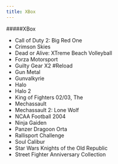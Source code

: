 ```yaml
---
title: XBox
---
```


#####XBox

* Call of Duty 2: Big Red One
* Crimson Skies
* Dead or Alive: XTreme Beach Volleyball
* Forza Motorsport
* Guilty Gear X2 #Reload
* Gun Metal
* Gunvalkyrie
* Halo
* Halo 2
* King of Fighters 02/03, The
* Mechassault
* Mechassault 2: Lone Wolf
* NCAA Football 2004
* Ninja Gaiden
* Panzer Dragoon Orta
* Rallisport Challenge
* Soul Calibur
* Star Wars Knights of the Old Republic
* Street Fighter Anniversary Collection
